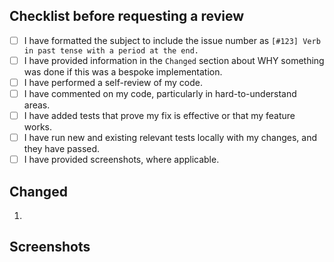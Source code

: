 ## Checklist before requesting a review

- [ ] I have formatted the subject to include the issue number
  as `[#123] Verb in past tense with a period at the end.`
- [ ] I have provided information in the `Changed` section about WHY something was
  done if this was a bespoke implementation.
- [ ] I have performed a self-review of my code.
- [ ] I have commented on my code, particularly in hard-to-understand areas.
- [ ] I have added tests that prove my fix is effective or that my feature works.
- [ ] I have run new and existing relevant tests locally with my changes,
  and they have passed.
- [ ] I have provided screenshots, where applicable.

## Changed

1.

## Screenshots
